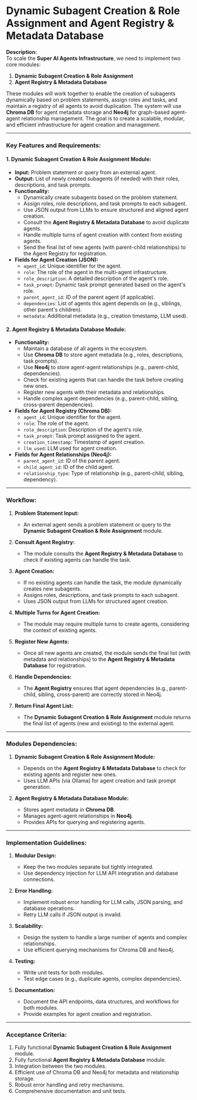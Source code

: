# Dynamic Subagent Creation & Role Assignment and Agent Registry & Metadata Database

**Description:**  
To scale the **Super AI Agents Infrastructure**, we need to implement two core modules:  
1. **Dynamic Subagent Creation & Role Assignment**  
2. **Agent Registry & Metadata Database**  

These modules will work together to enable the creation of subagents dynamically based on problem statements, assign roles and tasks, and maintain a registry of all agents to avoid duplication. The system will use **Chroma DB** for agent metadata storage and **Neo4j** for graph-based agent-agent relationship management. The goal is to create a scalable, modular, and efficient infrastructure for agent creation and management.

---

### Key Features and Requirements:

#### **1. Dynamic Subagent Creation & Role Assignment Module:**
   - **Input:** Problem statement or query from an external agent.
   - **Output:** List of newly created subagents (if needed) with their roles, descriptions, and task prompts.
   - **Functionality:**
     - Dynamically create subagents based on the problem statement.
     - Assign roles, role descriptions, and task prompts to each subagent.
     - Use JSON output from LLMs to ensure structured and aligned agent creation.
     - Consult the **Agent Registry & Metadata Database** to avoid duplicate agents.
     - Handle multiple turns of agent creation with context from existing agents.
     - Send the final list of new agents (with parent-child relationships) to the Agent Registry for registration.
   - **Fields for Agent Creation (JSON):**
     - `agent_id`: Unique identifier for the agent.
     - `role`: The role of the agent in the multi-agent infrastructure.
     - `role_description`: A detailed description of the agent's role.
     - `task_prompt`: Dynamic task prompt generated based on the agent's role.
     - `parent_agent_id`: ID of the parent agent (if applicable).
     - `dependencies`: List of agents this agent depends on (e.g., siblings, other parent's children).
     - `metadata`: Additional metadata (e.g., creation timestamp, LLM used).

#### **2. Agent Registry & Metadata Database Module:**
   - **Functionality:**
     - Maintain a database of all agents in the ecosystem.
     - Use **Chroma DB** to store agent metadata (e.g., roles, descriptions, task prompts).
     - Use **Neo4j** to store agent-agent relationships (e.g., parent-child, dependencies).
     - Check for existing agents that can handle the task before creating new ones.
     - Register new agents with their metadata and relationships.
     - Handle complex agent dependencies (e.g., parent-child, sibling, cross-parent dependencies).
   - **Fields for Agent Registry (Chroma DB):**
     - `agent_id`: Unique identifier for the agent.
     - `role`: The role of the agent.
     - `role_description`: Description of the agent's role.
     - `task_prompt`: Task prompt assigned to the agent.
     - `creation_timestamp`: Timestamp of agent creation.
     - `llm_used`: LLM used for agent creation.
   - **Fields for Agent Relationships (Neo4j):**
     - `parent_agent_id`: ID of the parent agent.
     - `child_agent_id`: ID of the child agent.
     - `relationship_type`: Type of relationship (e.g., parent-child, sibling, dependency).

---

### Workflow:

1. **Problem Statement Input:**
   - An external agent sends a problem statement or query to the **Dynamic Subagent Creation & Role Assignment** module.

2. **Consult Agent Registry:**
   - The module consults the **Agent Registry & Metadata Database** to check if existing agents can handle the task.

3. **Agent Creation:**
   - If no existing agents can handle the task, the module dynamically creates new subagents.
   - Assigns roles, descriptions, and task prompts to each subagent.
   - Uses JSON output from LLMs for structured agent creation.

4. **Multiple Turns for Agent Creation:**
   - The module may require multiple turns to create agents, considering the context of existing agents.

5. **Register New Agents:**
   - Once all new agents are created, the module sends the final list (with metadata and relationships) to the **Agent Registry & Metadata Database** for registration.

6. **Handle Dependencies:**
   - The **Agent Registry** ensures that agent dependencies (e.g., parent-child, sibling, cross-parent) are correctly stored in Neo4j.

7. **Return Final Agent List:**
   - The **Dynamic Subagent Creation & Role Assignment** module returns the final list of agents (new and existing) to the external agent.

---

### Modules Dependencies:

1. **Dynamic Subagent Creation & Role Assignment Module:**
   - Depends on the **Agent Registry & Metadata Database** to check for existing agents and register new ones.
   - Uses LLM APIs (via Ollama) for agent creation and task prompt generation.

2. **Agent Registry & Metadata Database Module:**
   - Stores agent metadata in **Chroma DB**.
   - Manages agent-agent relationships in **Neo4j**.
   - Provides APIs for querying and registering agents.

---

### Implementation Guidelines:

1. **Modular Design:**
   - Keep the two modules separate but tightly integrated.
   - Use dependency injection for LLM API integration and database connections.

2. **Error Handling:**
   - Implement robust error handling for LLM calls, JSON parsing, and database operations.
   - Retry LLM calls if JSON output is invalid.

3. **Scalability:**
   - Design the system to handle a large number of agents and complex relationships.
   - Use efficient querying mechanisms for Chroma DB and Neo4j.

4. **Testing:**
   - Write unit tests for both modules.
   - Test edge cases (e.g., duplicate agents, complex dependencies).

5. **Documentation:**
   - Document the API endpoints, data structures, and workflows for both modules.
   - Provide examples for agent creation and registration.

---

### Acceptance Criteria:
1. Fully functional **Dynamic Subagent Creation & Role Assignment** module.
2. Fully functional **Agent Registry & Metadata Database** module.
3. Integration between the two modules.
4. Efficient use of Chroma DB and Neo4j for metadata and relationship storage.
5. Robust error handling and retry mechanisms.
6. Comprehensive documentation and unit tests.
